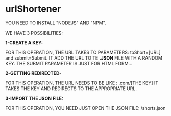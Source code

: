 # urlShortener

YOU NEED TO INSTALL "NODEJS" AND "NPM".

WE HAVE 3 POSSIBILITIES:

**1-CREATE A KEY:**

  FOR THIS OPERATION, THE URL TAKES TO PARAMETERS: toShort=[URL] and submit=Submit.
    IT ADD THE URL TO TE **.JSON** FILE WITH A RANDOM KEY. THE SUBMIT PARAMETER IS JUST FOR HTML FORM...
    
**2-GETTING REDIRECTED-**

  FOR THIS OPERATION, THE URL NEEDS TO BE LIKE : .com/[THE KEY]
  IT TAKES THE KEY AND REDIRECTS TO THE APPROPRIATE URL.
  
**3-IMPORT THE JSON FILE:**

  FOR THIS OPERATION, YOU NEED JUST OPEN THE JSON FILE: /shorts.json
